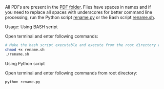 All PDFs are present in the [PDF folder](./PDFs). Files have spaces in names and if you need to replace all spaces with underscores for better command line processing, run the Python script [rename.py](./rename.py) or the Bash script [rename.sh](./rename.sh).

Usage:
Using BASH script

Open terminal and enter following commands:
```sh
# Make the bash script executable and execute from the root directory of the repository.
chmod +x rename.sh
./rename.sh
```
Using Python script

Open terminal and enter following commands from root directory:
```sh
python rename.py
```

